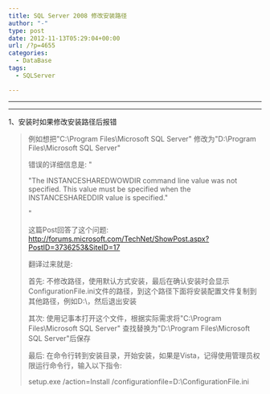 ```yaml
---
title: SQL Server 2008 修改安装路径
author: "-"
type: post
date: 2012-11-13T05:29:04+00:00
url: /?p=4655
categories:
  - DataBase
tags:
  - SQLServer

---
```

****
  
**** 

1、安装时如果修改安装路径后报错

> 例如想把"C:\Program Files\Microsoft SQL Server" 修改为"D:\Program Files\Microsoft SQL Server"
> 
> 错误的详细信息是: "
> 
> "The INSTANCESHAREDWOWDIR command line value was not specified. This value must be specified when the INSTANCESHAREDDIR value is specified."
> 
> "
> 
> 这篇Post回答了这个问题: <a title="http://forums.microsoft.com/TechNet/ShowPost.aspx?PostID=3736253&SiteID=17" href="http://forums.microsoft.com/TechNet/ShowPost.aspx?PostID=3736253&SiteID=17" target="_blank">http://forums.microsoft.com/TechNet/ShowPost.aspx?PostID=3736253&SiteID=17</a>
> 
> 翻译过来就是: 
> 
> 首先: 不修改路径，使用默认方式安装，最后在确认安装时会显示ConfigurationFile.ini文件的路径，到这个路径下面将安装配置文件复制到其他路径，例如D:\，然后退出安装
> 
> 其次: 使用记事本打开这个文件，根据实际需求将"C:\Program Files\Microsoft SQL Server" 查找替换为"D:\Program Files\Microsoft SQL Server"后保存
> 
> 最后: 在命令行转到安装目录，开始安装，如果是Vista，记得使用管理员权限运行命令行，输入以下指令: 
> 
> setup.exe /action=Install /configurationfile=D:\ConfigurationFile.ini
>